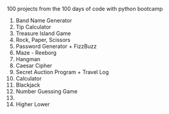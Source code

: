 100 projects from the 100 days of code with python bootcamp

1. Band Name Generator
2. Tip Calculator
3. Treasure Island Game
4. Rock, Paper, Scissors
5. Password Generator + FizzBuzz
6. Maze - Reeborg
7. Hangman
8. Caesar Cipher
9. Secret Auction Program + Travel Log
10. Calculator
11. Blackjack
12. Number Guessing Game
13. 
14. Higher Lower
